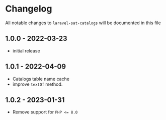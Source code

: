 # Changelog

All notable changes to `laravel-sat-catalogs` will be documented in this file

## 1.0.0 - 2022-03-23

- initial release


## 1.0.1 - 2022-04-09

- Catalogs table name cache
- improve `textOf` method.


## 1.0.2 - 2023-01-31

- Remove support for `PHP <= 8.0`